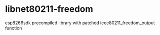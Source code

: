 # libnet80211-freedom
esp8266sdk precompiled library with patched ieee80211_freedom_output function
